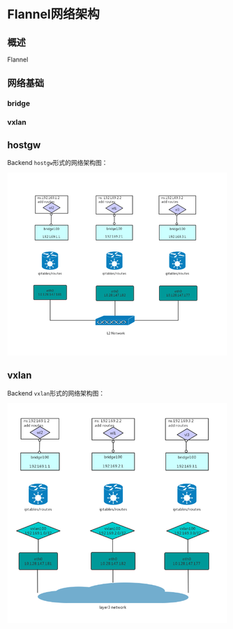 # Flannel网络架构
## 概述
Flannel
## 网络基础
### bridge

### vxlan

## hostgw
Backend `hostgw`形式的网络架构图：

![](pics/flannel_hostgw.png)

## vxlan
Backend `vxlan`形式的网络架构图：

![](pics/flannel_vxlan.png)